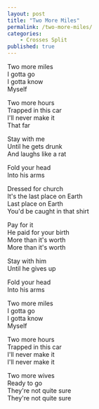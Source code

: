 ```yaml
---  
layout: post  
title: "Two More Miles"  
permalink: /two-more-miles/  
categories:  
    - Crosses Split  
published: true  
---  
```

  
Two more miles  
I gotta go  
I gotta know  
Myself  
  
Two more hours  
Trapped in this car  
I'll never make it  
That far  
  
Stay with me  
Until he gets drunk  
And laughs like a rat  
  
Fold your head  
Into his arms  
  
Dressed for church  
It's the last place on Earth  
Last place on Earth  
You'd be caught in that shirt  
  
Pay for it  
He paid for your birth  
More than it's worth  
More than it's worth  
  
Stay with him   
Until he gives up  
  
Fold your head  
Into his arms  
  
Two more miles  
I gotta go  
I gotta know  
Myself  
  
Two more hours  
Trapped in this car  
I'll never make it  
I'll never make it  
  
Two more wives  
Ready to go  
They're not quite sure  
They're not quite sure  
